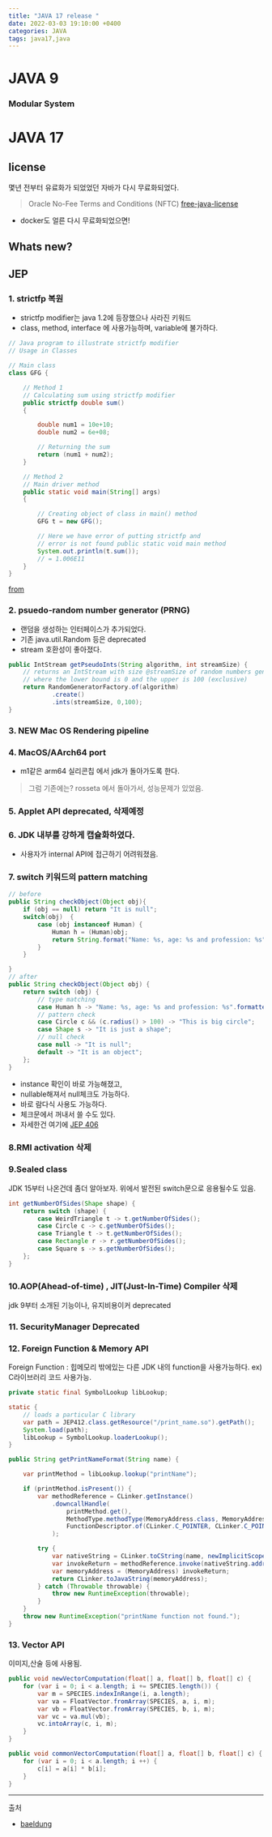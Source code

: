 ```yaml
---
title: "JAVA 17 release "
date: 2022-03-03 19:10:00 +0400
categories: JAVA
tags: java17,java
---
```

# JAVA 9
### Modular System


# JAVA 17
## license
몇년 전부터 유료화가 되었었던 자바가 다시 무료화되었다.
> Oracle No-Fee Terms and Conditions (NFTC)
[free-java-license](https://blogs.oracle.com/javakr/post/jdk17-changes)
- docker도 얼른 다시 무료화되었으면! 

## Whats new?
## JEP
### 1. strictfp 복원
- strictfp modifier는 java 1.2에 등장했으나 사라진 키워드
- class, method, interface 에 사용가능하며, variable에 불가하다.
```java
// Java program to illustrate strictfp modifier
// Usage in Classes

// Main class
class GFG {

	// Method 1
	// Calculating sum using strictfp modifier
	public strictfp double sum()
	{

		double num1 = 10e+10;
		double num2 = 6e+08;

		// Returning the sum
		return (num1 + num2);
	}

	// Method 2
	// Main driver method
	public static void main(String[] args)
	{

		// Creating object of class in main() method
		GFG t = new GFG();

		// Here we have error of putting strictfp and
		// error is not found public static void main method
		System.out.println(t.sum());
        // = 1.006E11
	}
}

```
[from](https://www.geeksforgeeks.org/strictfp-keyword-java/)

### 2. psuedo-random number generator (PRNG)
- 랜덤을 생성하는 인터페이스가 추가되었다.
- 기존 java.util.Random 등은 deprecated
- stream 호환성이 좋아졌다.
```java
public IntStream getPseudoInts(String algorithm, int streamSize) {
    // returns an IntStream with size @streamSize of random numbers generated using the @algorithm
    // where the lower bound is 0 and the upper is 100 (exclusive)
    return RandomGeneratorFactory.of(algorithm)
            .create()
            .ints(streamSize, 0,100);
}
```

### 3. NEW Mac OS Rendering pipeline
### 4. MacOS/AArch64 port
- m1같은 arm64 실리콘칩 에서 jdk가 돌아가도록 한다.
> 그럼 기존에는? rosseta 에서 돌아가서, 성능문제가 있었음.
### 5. Applet API deprecated, 삭제예정
### 6. JDK 내부를 강하게 캡슐화하였다.
- 사용자가 internal API에 접근하기 어려워졌음.
### 7. switch 키워드의 pattern matching
```java
// before
public String checkObject(Object obj){
    if (obj == null) return "It is null";
    switch(obj)  {
        case (obj instanceof Human) {
            Human h = (Human)obj;
            return String.format("Name: %s, age: %s and profession: %s",h.name(), h.age(), h.profession())
        }
    }

}
// after
public String checkObject(Object obj) {
    return switch (obj) {
        // type matching
        case Human h -> "Name: %s, age: %s and profession: %s".formatted(h.name(), h.age(), h.profession());
        // pattern check
        case Circle c && (c.radius() > 100) -> "This is big circle";
        case Shape s -> "It is just a shape";
        // null check
        case null -> "It is null";
        default -> "It is an object";
    };
}
```
- instance 확인이 바로 가능해졌고,
- nullable해져서 null체크도 가능하다.
- 바로 람다식 사용도 가능하다.
- 체크문에서 꺼내서 쓸 수도 있다.
- 자세한건 여기에 [JEP 406](https://openjdk.java.net/jeps/406)

### 8.RMI activation 삭제
### 9.Sealed class
JDK 15부터 나온건데 좀더 알아보자.
위에서 발전된 switch문으로 응용될수도 있음.
```java
int getNumberOfSides(Shape shape) {
    return switch (shape) {
        case WeirdTriangle t -> t.getNumberOfSides();
        case Circle c -> c.getNumberOfSides();
        case Triangle t -> t.getNumberOfSides();
        case Rectangle r -> r.getNumberOfSides();
        case Square s -> s.getNumberOfSides();
    };
}
```
### 10.AOP(Ahead-of-time) , JIT(Just-In-Time) Compiler 삭제
jdk 9부터 소개된 기능이나, 유지비용이커 deprecated
### 11. SecurityManager Deprecated
### 12. Foreign Function & Memory API
Foreign Function : 힙메모리 밖에있는 다른 JDK 내의 function을 사용가능하다.
ex) C라이브러리 코드 사용가능.
```java
private static final SymbolLookup libLookup;

static {
    // loads a particular C library
    var path = JEP412.class.getResource("/print_name.so").getPath();
    System.load(path);
    libLookup = SymbolLookup.loaderLookup();
}

public String getPrintNameFormat(String name) {

    var printMethod = libLookup.lookup("printName");

    if (printMethod.isPresent()) {
        var methodReference = CLinker.getInstance()
            .downcallHandle(
                printMethod.get(),
                MethodType.methodType(MemoryAddress.class, MemoryAddress.class),
                FunctionDescriptor.of(CLinker.C_POINTER, CLinker.C_POINTER)
            );

        try {
            var nativeString = CLinker.toCString(name, newImplicitScope());
            var invokeReturn = methodReference.invoke(nativeString.address());
            var memoryAddress = (MemoryAddress) invokeReturn;
            return CLinker.toJavaString(memoryAddress);
        } catch (Throwable throwable) {
            throw new RuntimeException(throwable);
        }
    }
    throw new RuntimeException("printName function not found.");
}
```
### 13. Vector API
이미지,산술 등에 사용됨.
```java
public void newVectorComputation(float[] a, float[] b, float[] c) {
    for (var i = 0; i < a.length; i += SPECIES.length()) {
        var m = SPECIES.indexInRange(i, a.length);
        var va = FloatVector.fromArray(SPECIES, a, i, m);
        var vb = FloatVector.fromArray(SPECIES, b, i, m);
        var vc = va.mul(vb);
        vc.intoArray(c, i, m);
    }
}

public void commonVectorComputation(float[] a, float[] b, float[] c) {
    for (var i = 0; i < a.length; i ++) {
        c[i] = a[i] * b[i];
    }
}
```

---
출처
- [baeldung](https://www.baeldung.com/java-17-new-features)